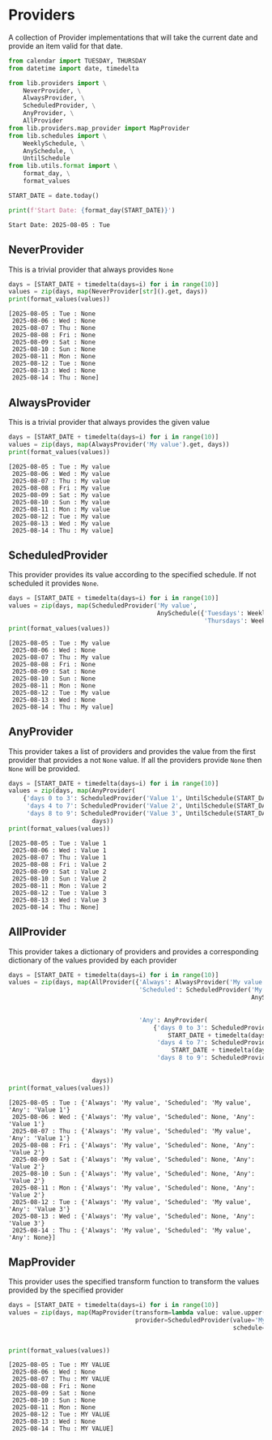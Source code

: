 # Providers

A collection of Provider implementations that will take the current date and provide an
item valid for that date.


```python
from calendar import TUESDAY, THURSDAY
from datetime import date, timedelta

from lib.providers import \
    NeverProvider, \
    AlwaysProvider, \
    ScheduledProvider, \
    AnyProvider, \
    AllProvider
from lib.providers.map_provider import MapProvider
from lib.schedules import \
    WeeklySchedule, \
    AnySchedule, \
    UntilSchedule
from lib.utils.format import \
    format_day, \
    format_values

START_DATE = date.today()

print(f'Start Date: {format_day(START_DATE)}')
```

    Start Date: 2025-08-05 : Tue


## NeverProvider

This is a trivial provider that always provides `None`


```python
days = [START_DATE + timedelta(days=i) for i in range(10)]
values = zip(days, map(NeverProvider[str]().get, days))
print(format_values(values))
```

    [2025-08-05 : Tue : None
     2025-08-06 : Wed : None
     2025-08-07 : Thu : None
     2025-08-08 : Fri : None
     2025-08-09 : Sat : None
     2025-08-10 : Sun : None
     2025-08-11 : Mon : None
     2025-08-12 : Tue : None
     2025-08-13 : Wed : None
     2025-08-14 : Thu : None]


## AlwaysProvider

This is a trivial provider that always provides the given value


```python
days = [START_DATE + timedelta(days=i) for i in range(10)]
values = zip(days, map(AlwaysProvider('My value').get, days))
print(format_values(values))
```

    [2025-08-05 : Tue : My value
     2025-08-06 : Wed : My value
     2025-08-07 : Thu : My value
     2025-08-08 : Fri : My value
     2025-08-09 : Sat : My value
     2025-08-10 : Sun : My value
     2025-08-11 : Mon : My value
     2025-08-12 : Tue : My value
     2025-08-13 : Wed : My value
     2025-08-14 : Thu : My value]


## ScheduledProvider

This provider provides its value according to the specified schedule. If not scheduled it provides `None`.


```python
days = [START_DATE + timedelta(days=i) for i in range(10)]
values = zip(days, map(ScheduledProvider('My value',
                                         AnySchedule({'Tuesdays': WeeklySchedule(TUESDAY),
                                                      'Thursdays': WeeklySchedule(THURSDAY)})).get, days))
print(format_values(values))
```

    [2025-08-05 : Tue : My value
     2025-08-06 : Wed : None
     2025-08-07 : Thu : My value
     2025-08-08 : Fri : None
     2025-08-09 : Sat : None
     2025-08-10 : Sun : None
     2025-08-11 : Mon : None
     2025-08-12 : Tue : My value
     2025-08-13 : Wed : None
     2025-08-14 : Thu : My value]


## AnyProvider

This provider takes a list of providers and provides the value from the first provider that provides a not `None` value. If all
the providers provide `None` then `None` will be provided.


```python
days = [START_DATE + timedelta(days=i) for i in range(10)]
values = zip(days, map(AnyProvider(
    {'days 0 to 3': ScheduledProvider('Value 1', UntilSchedule(START_DATE + timedelta(days=3))),
     'days 4 to 7': ScheduledProvider('Value 2', UntilSchedule(START_DATE + timedelta(days=7))),
     'days 8 to 9': ScheduledProvider('Value 3', UntilSchedule(START_DATE + timedelta(days=9)))}).get,
                       days))
print(format_values(values))
```

    [2025-08-05 : Tue : Value 1
     2025-08-06 : Wed : Value 1
     2025-08-07 : Thu : Value 1
     2025-08-08 : Fri : Value 2
     2025-08-09 : Sat : Value 2
     2025-08-10 : Sun : Value 2
     2025-08-11 : Mon : Value 2
     2025-08-12 : Tue : Value 3
     2025-08-13 : Wed : Value 3
     2025-08-14 : Thu : None]


## AllProvider

This provider takes a dictionary of providers and provides a corresponding dictionary of the values provided by each provider


```python
days = [START_DATE + timedelta(days=i) for i in range(10)]
values = zip(days, map(AllProvider({'Always': AlwaysProvider('My value'),
                                    'Scheduled': ScheduledProvider('My value',
                                                                   AnySchedule({'Tuesdays': WeeklySchedule(TUESDAY),
                                                                                'Thursdays': WeeklySchedule(
                                                                                    THURSDAY)})),
                                    'Any': AnyProvider(
                                        {'days 0 to 3': ScheduledProvider('Value 1', UntilSchedule(
                                            START_DATE + timedelta(days=3))),
                                         'days 4 to 7': ScheduledProvider('Value 2', UntilSchedule(
                                             START_DATE + timedelta(days=7))),
                                         'days 8 to 9': ScheduledProvider('Value 3',
                                                                          UntilSchedule(
                                                                              START_DATE + timedelta(days=9)))})}).get,
                       days))
print(format_values(values))
```

    [2025-08-05 : Tue : {'Always': 'My value', 'Scheduled': 'My value', 'Any': 'Value 1'}
     2025-08-06 : Wed : {'Always': 'My value', 'Scheduled': None, 'Any': 'Value 1'}
     2025-08-07 : Thu : {'Always': 'My value', 'Scheduled': 'My value', 'Any': 'Value 1'}
     2025-08-08 : Fri : {'Always': 'My value', 'Scheduled': None, 'Any': 'Value 2'}
     2025-08-09 : Sat : {'Always': 'My value', 'Scheduled': None, 'Any': 'Value 2'}
     2025-08-10 : Sun : {'Always': 'My value', 'Scheduled': None, 'Any': 'Value 2'}
     2025-08-11 : Mon : {'Always': 'My value', 'Scheduled': None, 'Any': 'Value 2'}
     2025-08-12 : Tue : {'Always': 'My value', 'Scheduled': 'My value', 'Any': 'Value 3'}
     2025-08-13 : Wed : {'Always': 'My value', 'Scheduled': None, 'Any': 'Value 3'}
     2025-08-14 : Thu : {'Always': 'My value', 'Scheduled': 'My value', 'Any': None}]


## MapProvider

This provider uses the specified transform function to transform the values provided by the specified provider


```python
days = [START_DATE + timedelta(days=i) for i in range(10)]
values = zip(days, map(MapProvider(transform=lambda value: value.upper(),
                                   provider=ScheduledProvider(value='My value',
                                                              schedule=AnySchedule({'Tuesdays': WeeklySchedule(TUESDAY),
                                                                                    'Thursdays': WeeklySchedule(
                                                                                        THURSDAY)}))).get, days))
print(format_values(values))
```

    [2025-08-05 : Tue : MY VALUE
     2025-08-06 : Wed : None
     2025-08-07 : Thu : MY VALUE
     2025-08-08 : Fri : None
     2025-08-09 : Sat : None
     2025-08-10 : Sun : None
     2025-08-11 : Mon : None
     2025-08-12 : Tue : MY VALUE
     2025-08-13 : Wed : None
     2025-08-14 : Thu : MY VALUE]

